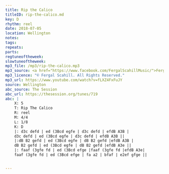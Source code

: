 ```yaml
---
title: Rip the Calico
titleID: rip-the-calico.md
key: D
rhythm: reel
date: 2018-07-05
location: Wellington
notes:
tags:
repeats: 
parts: 
regtuneoftheweek:
slowtuneoftheweek:
mp3_file: /mp3/rip-the-calico.mp3
mp3_source: <a href="https://www.facebook.com/FergalScahillMusic/">Fergal Scahill</a>, member of <a href="http://www.webanjo3.com/">We Banjo 3</a>
mp3_licence: "© Fergal Scahill. All Rights Reserved."
mp3_url: https://www.youtube.com/watch?v=fLXZ4FxFuJY
source: Wellington
abc_source: The Session
abc_url: https://thesession.org/tunes/719
abc: |
    X: 5
    T: Rip The Calico
    R: reel
    M: 4/4
    L: 1/8
    K: D
    |: d3c defd | ed (3Bcd egfe | d3c defd | efdB A3B |
    d3c defd | ed (3Bcd egfe | d3c defd | efdB A3B ||
    |:dB B2 gefd | ed (3Bcd egfe | dB B2 gefd |efdB A3B |
    dB B2 gefd | ed (3Bcd egfe | dB B2 gefd |efdB A3e ||
    |: faaf (3gfe fd | ed (3Bcd efge |faaf (3gfe fd |efdB A3e|
    faaf (3gfe fd | ed (3Bcd efge | fa a2 | bfaf | e2ef gfge ||


---
```

